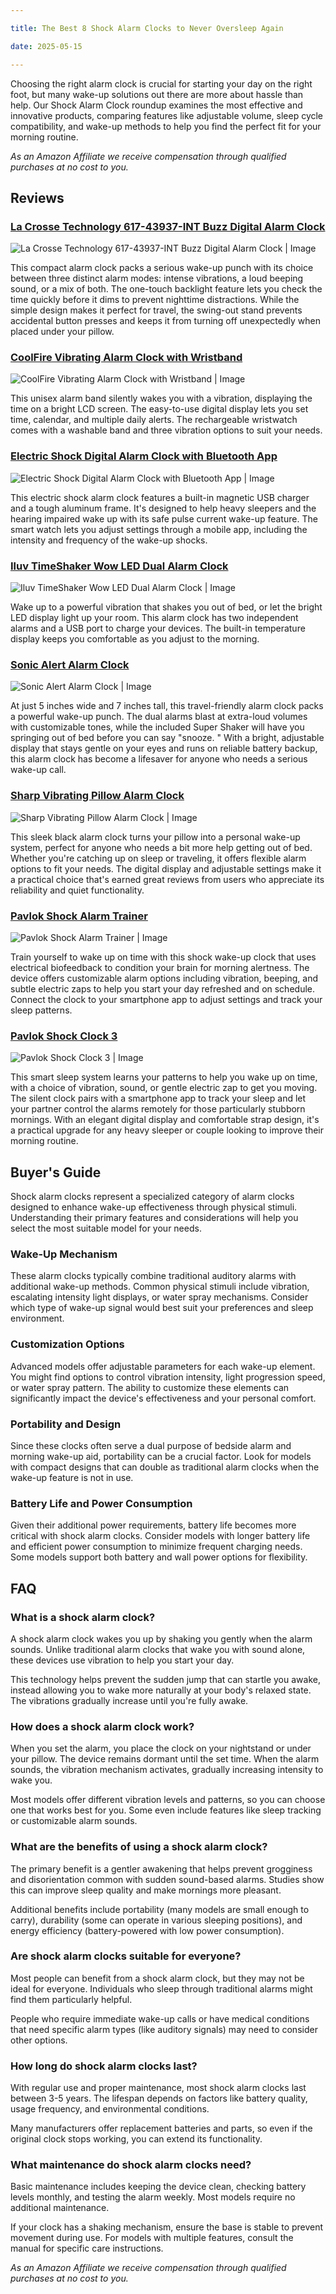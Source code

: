 ```yaml
---

title: The Best 8 Shock Alarm Clocks to Never Oversleep Again

date: 2025-05-15

---
```


Choosing the right alarm clock is crucial for starting your day on the right foot, but many wake-up solutions out there are more about hassle than help. Our Shock Alarm Clock roundup examines the most effective and innovative products, comparing features like adjustable volume, sleep cycle compatibility, and wake-up methods to help you find the perfect fit for your morning routine. 

*As an Amazon Affiliate we receive compensation through qualified purchases at no cost to you.*


## Reviews


### [La Crosse Technology 617-43937-INT Buzz Digital Alarm Clock](https://serp.ly/@bar/amazon/Shock+Alarm+Clock?utm\_term=la-crosse-technology-617-43937-int-buzz-digital-alarm-clock)

![La Crosse Technology 617-43937-INT Buzz Digital Alarm Clock | Image](https://encrypted-tbn2.gstatic.com/shopping?q=tbn:ANd9GcRpxv5u-4oDm2Dld31g53USLIbqQn6cj\_S4v7MIhMBIGSmAeCcti8O8U7vvakhJ-\_F1NAQscRGmLz4O2hcdIisTn5ZV3NjY&usqp=CAY)

This compact alarm clock packs a serious wake-up punch with its choice between three distinct alarm modes: intense vibrations, a loud beeping sound, or a mix of both. The one-touch backlight feature lets you check the time quickly before it dims to prevent nighttime distractions. While the simple design makes it perfect for travel, the swing-out stand prevents accidental button presses and keeps it from turning off unexpectedly when placed under your pillow. 


### [CoolFire Vibrating Alarm Clock with Wristband](https://serp.ly/@bar/amazon/Shock+Alarm+Clock?utm\_term=coolfire-vibrating-alarm-clock-with-wristband)

![CoolFire Vibrating Alarm Clock with Wristband | Image](https://encrypted-tbn2.gstatic.com/shopping?q=tbn:ANd9GcQpFlli3EK4d4RlObDtXjMXtZpd54evHzp3lPGn\_HvfT000wQeY0JSHuOHIZg8\_OYs4RhaGq-wLcwZda6JDMf\_nJNj96e3e&usqp=CAY)

This unisex alarm band silently wakes you with a vibration, displaying the time on a bright LCD screen. The easy-to-use digital display lets you set time, calendar, and multiple daily alerts. The rechargeable wristwatch comes with a washable band and three vibration options to suit your needs. 


### [Electric Shock Digital Alarm Clock with Bluetooth App](https://serp.ly/@bar/amazon/Shock+Alarm+Clock?utm\_term=electric-shock-digital-alarm-clock-with-bluetooth-app)

![Electric Shock Digital Alarm Clock with Bluetooth App | Image](https://encrypted-tbn0.gstatic.com/shopping?q=tbn:ANd9GcSxRHYwM2EJ8zFyn4kgGX65RYJhA1j7p2r9nmBZMWxn6AJNitbzySjRg9rk8b2G33O97Fdpm61No4zJA-9VFs9zWs3mmTap&usqp=CAY)

This electric shock alarm clock features a built-in magnetic USB charger and a tough aluminum frame. It's designed to help heavy sleepers and the hearing impaired wake up with its safe pulse current wake-up feature. The smart watch lets you adjust settings through a mobile app, including the intensity and frequency of the wake-up shocks. 


### [Iluv TimeShaker Wow LED Dual Alarm Clock](https://serp.ly/@bar/amazon/Shock+Alarm+Clock?utm\_term=iluv-timeshaker-wow-led-dual-alarm-clock)

![Iluv TimeShaker Wow LED Dual Alarm Clock | Image](https://encrypted-tbn3.gstatic.com/shopping?q=tbn:ANd9GcR2qXv2s0wexWo\_qAf8BDyW1mZNPSC86u3\_\_QGE49f1s7RauabRsNdo5hWihu76cQApUBrxjGHCUWUgTlWePMYehL6Eg1eT&usqp=CAY)

Wake up to a powerful vibration that shakes you out of bed, or let the bright LED display light up your room. This alarm clock has two independent alarms and a USB port to charge your devices. The built-in temperature display keeps you comfortable as you adjust to the morning. 


### [Sonic Alert Alarm Clock](https://serp.ly/@bar/amazon/Shock+Alarm+Clock?utm\_term=sonic-alert-alarm-clock)

![Sonic Alert Alarm Clock | Image](https://encrypted-tbn0.gstatic.com/shopping?q=tbn:ANd9GcRgkpvV3Bo002fzccHwnGt6JwUDeT4g1UeaO-KvI-6MP5HPpNyBx2rNSZowmWrnP6P9Jgr01zT0NhLqrmeAwzFjnoUqOS4Clg&usqp=CAY)

At just 5 inches wide and 7 inches tall, this travel-friendly alarm clock packs a powerful wake-up punch. The dual alarms blast at extra-loud volumes with customizable tones, while the included Super Shaker will have you springing out of bed before you can say "snooze. " With a bright, adjustable display that stays gentle on your eyes and runs on reliable battery backup, this alarm clock has become a lifesaver for anyone who needs a serious wake-up call. 


### [Sharp Vibrating Pillow Alarm Clock](https://serp.ly/@bar/amazon/Shock+Alarm+Clock?utm\_term=sharp-vibrating-pillow-alarm-clock)

![Sharp Vibrating Pillow Alarm Clock | Image](https://encrypted-tbn1.gstatic.com/shopping?q=tbn:ANd9GcTALrbuabDbkz\_APb3X2F079OfR7K-J9O005dz93fXdp-yVuatNV709kB-ANohpaeTNMRPcBAOunHkuxpY1livMP3SSr-ckeA&usqp=CAY)

This sleek black alarm clock turns your pillow into a personal wake-up system, perfect for anyone who needs a bit more help getting out of bed. Whether you're catching up on sleep or traveling, it offers flexible alarm options to fit your needs. The digital display and adjustable settings make it a practical choice that's earned great reviews from users who appreciate its reliability and quiet functionality. 


### [Pavlok Shock Alarm Trainer](https://serp.ly/@bar/amazon/Shock+Alarm+Clock?utm\_term=pavlok-shock-alarm-trainer)

![Pavlok Shock Alarm Trainer | Image](https://encrypted-tbn2.gstatic.com/shopping?q=tbn:ANd9GcSFo2VIKaSYEwoeD99kgOemmtaPD5JN9DScfpFvqowCmobcbfmAsHUjIQAqlTOOB7iJouZXrb0SrHtyGH8Fk3noIWaPAf5TRg&usqp=CAY)

Train yourself to wake up on time with this shock wake-up clock that uses electrical biofeedback to condition your brain for morning alertness. The device offers customizable alarm options including vibration, beeping, and subtle electric zaps to help you start your day refreshed and on schedule. Connect the clock to your smartphone app to adjust settings and track your sleep patterns. 


### [Pavlok Shock Clock 3](https://serp.ly/@bar/amazon/Shock+Alarm+Clock?utm\_term=pavlok-shock-clock-3)

![Pavlok Shock Clock 3 | Image](https://encrypted-tbn2.gstatic.com/shopping?q=tbn:ANd9GcTek-KLB6LGW22\_z-vE75MWhVzWLxwWfFyuNZc52qaT-W4xvAfbGe1d53RUF0QxWg534Os8\_6VHl5HC8FEsTPxZyaZlNwldFQ&usqp=CAY)

This smart sleep system learns your patterns to help you wake up on time, with a choice of vibration, sound, or gentle electric zap to get you moving. The silent clock pairs with a smartphone app to track your sleep and let your partner control the alarms remotely for those particularly stubborn mornings. With an elegant digital display and comfortable strap design, it's a practical upgrade for any heavy sleeper or couple looking to improve their morning routine. 


## Buyer's Guide

Shock alarm clocks represent a specialized category of alarm clocks designed to enhance wake-up effectiveness through physical stimuli. Understanding their primary features and considerations will help you select the most suitable model for your needs. 


### Wake-Up Mechanism

These alarm clocks typically combine traditional auditory alarms with additional wake-up methods. Common physical stimuli include vibration, escalating intensity light displays, or water spray mechanisms. Consider which type of wake-up signal would best suit your preferences and sleep environment. 


### Customization Options

Advanced models offer adjustable parameters for each wake-up element. You might find options to control vibration intensity, light progression speed, or water spray pattern. The ability to customize these elements can significantly impact the device's effectiveness and your personal comfort. 


### Portability and Design

Since these clocks often serve a dual purpose of bedside alarm and morning wake-up aid, portability can be a crucial factor. Look for models with compact designs that can double as traditional alarm clocks when the wake-up feature is not in use. 


### Battery Life and Power Consumption

Given their additional power requirements, battery life becomes more critical with shock alarm clocks. Consider models with longer battery life and efficient power consumption to minimize frequent charging needs. Some models support both battery and wall power options for flexibility. 


## FAQ


### What is a shock alarm clock?

A shock alarm clock wakes you up by shaking you gently when the alarm sounds. Unlike traditional alarm clocks that wake you with sound alone, these devices use vibration to help you start your day. 

This technology helps prevent the sudden jump that can startle you awake, instead allowing you to wake more naturally at your body's relaxed state. The vibrations gradually increase until you're fully awake. 


### How does a shock alarm clock work?

When you set the alarm, you place the clock on your nightstand or under your pillow. The device remains dormant until the set time. When the alarm sounds, the vibration mechanism activates, gradually increasing intensity to wake you. 

Most models offer different vibration levels and patterns, so you can choose one that works best for you. Some even include features like sleep tracking or customizable alarm sounds. 


### What are the benefits of using a shock alarm clock?

The primary benefit is a gentler awakening that helps prevent grogginess and disorientation common with sudden sound-based alarms. Studies show this can improve sleep quality and make mornings more pleasant. 

Additional benefits include portability (many models are small enough to carry), durability (some can operate in various sleeping positions), and energy efficiency (battery-powered with low power consumption). 


### Are shock alarm clocks suitable for everyone?

Most people can benefit from a shock alarm clock, but they may not be ideal for everyone. Individuals who sleep through traditional alarms might find them particularly helpful. 

People who require immediate wake-up calls or have medical conditions that need specific alarm types (like auditory signals) may need to consider other options. 


### How long do shock alarm clocks last?

With regular use and proper maintenance, most shock alarm clocks last between 3-5 years. The lifespan depends on factors like battery quality, usage frequency, and environmental conditions. 

Many manufacturers offer replacement batteries and parts, so even if the original clock stops working, you can extend its functionality. 


### What maintenance do shock alarm clocks need?

Basic maintenance includes keeping the device clean, checking battery levels monthly, and testing the alarm weekly. Most models require no additional maintenance. 

If your clock has a shaking mechanism, ensure the base is stable to prevent movement during use. For models with multiple features, consult the manual for specific care instructions. 

*As an Amazon Affiliate we receive compensation through qualified purchases at no cost to you.*